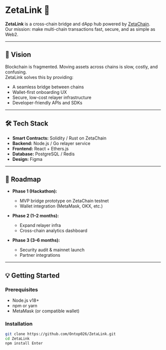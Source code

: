 # ZetaLink 🔗

**ZetaLink** is a cross-chain bridge and dApp hub powered by [ZetaChain](https://www.zetachain.com/).  
Our mission: make multi-chain transactions fast, secure, and as simple as Web2.

---

## 🚀 Vision
Blockchain is fragmented. Moving assets across chains is slow, costly, and confusing.  
ZetaLink solves this by providing:
- A seamless bridge between chains  
- Wallet-first onboarding UX  
- Secure, low-cost relayer infrastructure  
- Developer-friendly APIs and SDKs  

---

## 🛠 Tech Stack
- **Smart Contracts:** Solidity / Rust on ZetaChain  
- **Backend:** Node.js / Go relayer service  
- **Frontend:** React + Ethers.js  
- **Database:** PostgreSQL / Redis  
- **Design:** Figma  

---

## 📅 Roadmap
- **Phase 1 (Hackathon):**  
  - MVP bridge prototype on ZetaChain testnet  
  - Wallet integration (MetaMask, OKX, etc.)  

- **Phase 2 (1–2 months):**  
  - Expand relayer infra  
  - Cross-chain analytics dashboard  

- **Phase 3 (3–6 months):**  
  - Security audit & mainnet launch  
  - Partner integrations  

---

## 💡 Getting Started

### Prerequisites
- Node.js v18+
- npm or yarn
- MetaMask (or compatible wallet)

### Installation
```bash
git clone https://github.com/Ontop026/ZetaLink.git
cd ZetaLink
npm install￼Enter
